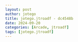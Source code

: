 ```yaml
---
layout: post
author: jotego
title: jotego.jtroadf - dc4548b
date: 2024-09-20
categories: [Arcade, jtroadf]
tags: [jotego.jtroadf]
---
```


